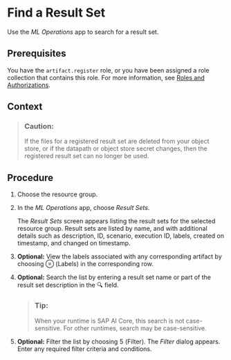<!-- loio079f5dc473664712a3532f7ed9984c1b -->

<link rel="stylesheet" type="text/css" href="css/sap-icons.css"/>

# Find a Result Set

Use the *ML Operations* app to search for a result set.



<a name="loio079f5dc473664712a3532f7ed9984c1b__prereq_z4l_wdj_prb"/>

## Prerequisites

You have the `artifact.register` role, or you have been assigned a role collection that contains this role. For more information, see [Roles and Authorizations](roles-and-authorizations-4ef8499.md).



## Context

> ### Caution:  
> If the files for a registered result set are deleted from your object store, or if the datapath or object store secret changes, then the registered result set can no longer be used.



<a name="loio079f5dc473664712a3532f7ed9984c1b__steps_bz2_xdj_prb"/>

## Procedure

1.  Choose the resource group.

2.  In the *ML Operations* app, choose *Result Sets*.

    The *Result Sets* screen appears listing the result sets for the selected resource group. Result sets are listed by name, and with additional details such as description, ID, scenario, execution ID, labels, created on timestamp, and changed on timestamp.

3.  **Optional:** View the labels associated with any corresponding artifact by choosing <span class="SAP-icons"></span> \(Labels\) in the corresponding row.

4.  **Optional:** Search the list by entering a result set name or part of the result set description in the :mag: field.

    > ### Tip:  
    > When your runtime is SAP AI Core, this search is not case-sensitive. For other runtimes, search may be case-sensitive.

5.  **Optional:** Filter the list by choosing <span class="SAP-icons"></span> \(Filter\). The *Filter* dialog appears. Enter any required filter criteria and conditions.


